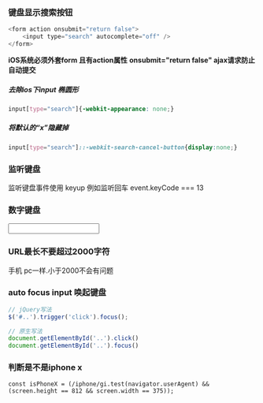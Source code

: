 ### 键盘显示搜索按钮
```javascript
<form action onsubmit="return false">
    <input type="search" autocomplete="off" />
</form>
```

**iOS系统必须外套form 且有action属性**
**onsubmit="return false" ajax请求防止自动提交**

##### 去除ios下input 椭圆形
```css
input[type="search"]{-webkit-appearance: none;}
```
##### 将默认的“x”隐藏掉
```css
input[type="search"]::-webkit-search-cancel-button{display:none;}
```


### 监听键盘
监听键盘事件使用 keyup
例如监听回车 event.keyCode === 13


### 数字键盘
<input type="text" partten="[0-9]*"/>


### URL最长不要超过2000字符
手机 pc一样.小于2000不会有问题



### auto focus input 唤起键盘
```javascript
// jQuery写法
$('#..').trigger('click').focus();

// 原生写法
document.getElementById('..').click()
document.getElementById('..').focus()
```


### 判断是不是iphone x
```
const isPhoneX = (/iphone/gi.test(navigator.userAgent) && (screen.height == 812 && screen.width == 375));
```